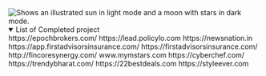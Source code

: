 <picture>
  <source media="(prefers-color-scheme: dark)" srcset="https://avatars.githubusercontent.com/u/52853590?s=96&v=4">
  <source media="(prefers-color-scheme: light)" srcset="https://avatars.githubusercontent.com/u/52853590?s=96&v=4">
  <img alt="Shows an illustrated sun in light mode and a moon with stars in dark mode." src="https://avatars.githubusercontent.com/u/52853590?s=96&v=4">
</picture>

<details open>
<summary>List of Completed project</summary>
https://epochbrokers.com/
https://lead.policylo.com
 https://newsnation.in
https://app.firstadvisorsinsurance.com/
https://firstadvisorsinsurance.com/
http://fincoresynergy.com/
www.mymstars.com
https://cyberchef.com/
https://trendybharat.com/
https://22bestdeals.com
https://styleever.com

</details>

